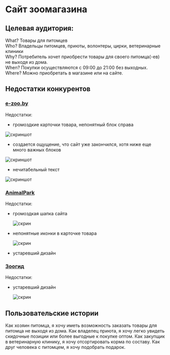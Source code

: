 # Сайт зоомагазина
## Целевая аудитория:
What? Товары для питомцев  
Who? Владельцы питомцев, приюты, волонтеры, цирки, ветеринарные клиники  
Why? Потребитель хочет приобрести товары для своего питомца(-ев) не выходя из дома.  
When? Покупки осуществляются с 09:00 до 21:00 без выходных.  
Where? Можно приобретать в магазине или на сайте.  
## Недостатки конкурентов
### [e-zoo.by](https://e-zoo.by/)
Недостатки:  
- громоздкие карточки товара, непонятный блок справа  
  
![скриншот](https://user-images.githubusercontent.com/70842136/156372426-93f5caa0-53bd-4228-a834-b8cacb4048e2.png)   
  
- создается ощущение, что сайт уже закончился, хотя ниже еще много важных блоков  
  
![скриншот](https://user-images.githubusercontent.com/70842136/156372788-0c7bd683-4733-4649-aac0-383b1eec466d.png)  
  
- нечитабельный текст  
  
![скриншот](https://user-images.githubusercontent.com/70842136/156373275-4eb72f32-93fc-4311-a9a0-b05a0d8e1e48.png)
  
### [AnimalPark](https://animalpark.by/)
Недостатки:  
- громоздкая шапка сайта  
  
  ![скрин](https://user-images.githubusercontent.com/70842136/156375548-ae69275e-8fd6-439d-86ac-3314ed628080.png)
  
- непонятные иконки в карточке товара  
  
  ![скрин](https://user-images.githubusercontent.com/70842136/156375680-8ffb6da0-4a52-4d54-bb72-961577921f97.png)

- устаревший дизайн  
  
### [Зоогид](https://zoogid.by/)
Недостатки:
- устаревший дизайн
   
   ![скрин](https://user-images.githubusercontent.com/70842136/156387880-4f705929-c539-4f2d-ae6b-f1a1a08490be.png)
   
## Пользовательские истории
Как хозяин питомца, я хочу иметь возможность заказать товары для питомца не выходя из дома.
Как владелец приюта, я хочу легко увидеть скидочные позиции или более выгодные к покупке оптом.
Как закупщик в ветеринарную клинику, я хочу отсортировать корма по составу.
Как друг человека с питомцем, я хочу подобрать подарок.



  




